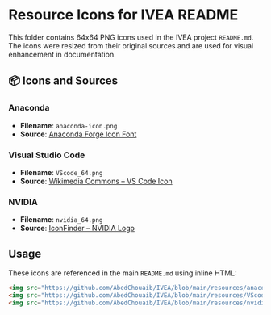 # Resource Icons for IVEA README

This folder contains 64x64 PNG icons used in the IVEA project `README.md`.  
The icons were resized from their original sources and are used for visual enhancement in documentation.

## 📦 Icons and Sources

### Anaconda
- **Filename**: `anaconda-icon.png`
- **Source**: [Anaconda Forge Icon Font](https://anaconda.org/conda-forge/icon_font_to_png)

### Visual Studio Code
- **Filename**: `VScode_64.png`
- **Source**: [Wikimedia Commons – VS Code Icon](https://commons.wikimedia.org/wiki/File:Visual_Studio_Code_1.35_icon.svg)

###  NVIDIA
- **Filename**: `nvidia_64.png`
- **Source**: [IconFinder – NVIDIA Logo](https://www.iconfinder.com/icons/4375024/logo_nvidia_icon)
  
##  Usage
These icons are referenced in the main `README.md` using inline HTML:
```html
<img src="https://github.com/AbedChouaib/IVEA/blob/main/resources/anaconda-icon.png" width="24"/>
<img src="https://github.com/AbedChouaib/IVEA/blob/main/resources/VScode_64.png" width="24"/>
<img src="https://github.com/AbedChouaib/IVEA/blob/main/resources/nvidia_64.png" width="24"/>

